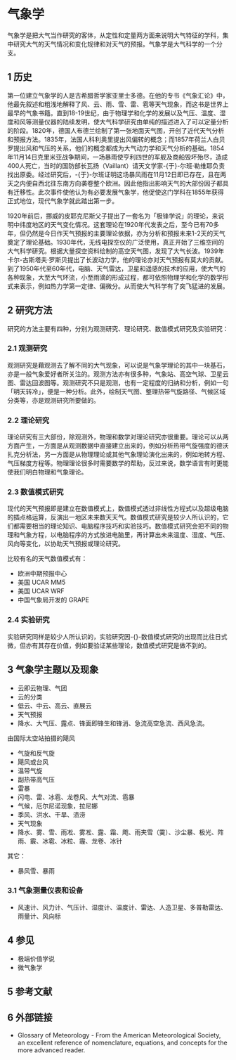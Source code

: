 # 气象学



气象学是把大气当作研究的客体，从定性和定量两方面来说明大气特征的学科，集中研究大气的天气情况和变化规律和对天气的预报。气象学是大气科学的一个分支。



## 1 历史

第一位建立气象学的人是古希腊哲学家亚里士多德。在他的专书《气象汇论》中，他最先叙述和粗浅地解释了风、云、雨、雪、雷、雹等天气现象，而这书是世界上最早的气象书籍。直到18-19世纪，由于物理学和化学的发展以及气压、温度、湿度和风等测量仪器的陆续发明，使大气科学研究由单纯的描述进入了可以定量分析的阶段。1820年，德国人布德兰绘制了第一张地面天气图，开创了近代天气分析和预报方法。1835年，法国人科利奥里提出风偏转的概念；而1857年荷兰人白贝罗提出风和气压的关系，他们的概念都成为大气动力学和天气分析的基础。1854年11月14日克里米亚战争期间，一场暴雨使亨利四世的军舰及商船毁坏殆尽，造成400人死亡，当时的国防部长瓦扬（Vaillant）请天文学家-{于}-尔班·勒维耶负责找出原委。经过研究后，-{于}-尔班证明这场暴风雨在11月12日即已存在，且在两天之内便自西北往东南方向袭卷整个欧洲。因此他指出影响天气的大部份因子都具有迁移性。此次事件使他认为有必要发展气象学，他促使这门学科在1855年获得正式地位，现代气象学就此踏出第一步。

1920年前后，挪威的皮耶克尼斯父子提出了一套名为「极锋学说」的理论，来说明中纬度地区的天气变化情况。这套理论在1920年代发表之后，至今已有70多年，但仍然是今日作天气预报的主要理论依据，亦为分析和预报未来1-2天的天气奠定了理论基础。1930年代，无线电探空仪的广泛使用，真正开始了三维空间的大气科学研究。根据大量探空资料绘制的高空天气图，发现了大气长波。1939年卡尔-古斯塔夫·罗斯贝提出了长波动力学，他的理论亦对天气预报有莫大的贡献。到了1950年代至60年代，电脑、天气雷达，卫星和遥感的技术的应用，使大气的各种现象，大至大气环流，小至雨滴的形成过程，都可依照物理学和化学的数学形式来表示，例如热力学第一定律、偏微分。从而使大气科学有了突飞猛进的发展。



## 2 研究方法

研究的方法主要有四种，分别为观测研究、理论研究、数值模式研究及实验研究：



### 2.1 观测研究

观测研究是藉观测去了解不同的大气现象，可以说是气象学理论的其中一块基石，亦是一般气象爱好者所关注的。观测方法亦有很多种，气象站、高空气球、卫星云图、雷达回波图等。观测研究不只是观测，也有一定程度的归纳和分析，例如一句「明天转冷」，便是一种分析。此外，绘制天气图、整理热带气旋路径、气候区域分类等，亦是观测研究所要做的。



### 2.2 理论研究

理论研究有三大部份，除观测外，物理和数学对理论研究亦很重要。理论可以从两方面产生，一方面是从观测数据中直接建立出来的，例如分析热带气旋强度的德沃扎克分析法，另一方面是从物理理论或其他气象理论演化出来的，例如地转方程、气压梯度方程等。物理理论很多时需要数学的帮助，反过来说，数学语言有时更能使我们明白物理和气象理论。



### 2.3 数值模式研究

现代的天气预报即是建立在数值模式上，数值模式透过非线性方程式以及超级电脑的插点格运算，反演出一地区未来数天天气。数值模式研究是较少人所认识的，它们都需要相当的理论知识、电脑程序技巧和实验技巧。数值模式研究会把不同的物理和气象方程，以电脑程序的方式放进电脑里，再计算出未来温度、湿度、气压、风向等变化，以协助天气预报或理论研究。

比较有名的天气数值模式有：

* 欧洲中期预报中心
* 美国 UCAR MM5
* 美国 UCAR WRF
* 中国气象局开发的 GRAPE



### 2.4 实验研究

实验研究同样是较少人所认识的，实验研究因-{}-数值模式研究的出现而比往日式微，但亦有其存在价值，例如要验证某些理论，数值模式研究是做不到的。



## 3 气象学主题以及现象

* 云即云物理、气团
* 云的分类
 * 低云、中云、高云、直展云
* 天气预报
 * 降水、大气压、露点、锋面即锋生和锋消、急流高空急流、西风急流。

由国际太空站拍摄的飓风

* 气旋和反气旋
 * 飓风或台风
 * 温带气旋
 * 副热带高气压
* 雷暴
 * 闪电、雷、冰雹、龙卷风、大气对流、雹暴
* 气候，厄尔尼诺现象，拉尼娜
 * 季风、洪水、干旱、渍涝
* 天气现象
 * 降水、雾、雪、雨凇、雾凇、露、霜、飑、雨夹雪（霙）、沙尘暴、极光、阵雨、霰、冰雹、冰粒、霾、龙卷、冰针

其它：

* 暴风雪、暴雨



### 3.1 气象测量仪表和设备

* 风速计、风力计、气压计、湿度计、温度计、雷达、人造卫星、多普勒雷达、雨量计、风向标



## 4 参见

* 极端价值学说
* 微气象学



## 5 参考文献



## 6 外部链接

* Glossary of Meteorology - From the American Meteorological Society, an excellent reference of nomenclature, equations, and concepts for the more advanced reader.



